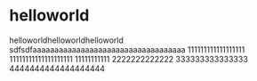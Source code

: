 # helloworld
helloworldhelloworldhelloworld
sdfsdfaaaaaaaaaaaaaaaaaaaaaaaaaaaaaaaaaaa
111111111111111111
11111111111111111111
11111111111
2222222222222
333333333333333
4444444444444444444
